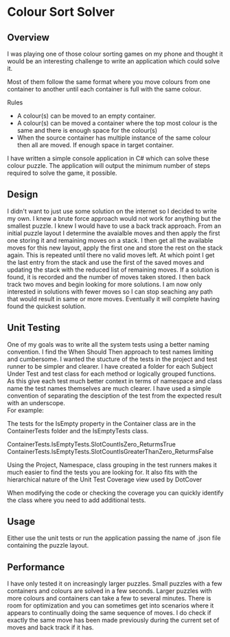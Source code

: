 # Colour Sort Solver

## Overview

I was playing one of those colour sorting games on my phone and thought it would be an interesting challenge to write an application which could solve it.

Most of them follow the same format where you move colours from one container to another until each container is full with the same colour.  

Rules
- A colour(s) can be moved to an empty container.
- A colour(s) can be moved a container where the top most colour is the same and there is enough space for the colour(s)
- When the source container has multiple instance of the same colour then all are moved. If enough space in target container.

I have written a simple console application in C# which can solve these colour puzzle.  The application will output the minimum number of steps required to solve the game, it possible.

## Design
I didn't want to just use some solution on the internet so I decided to write my own.  I knew a brute force approach would not work for anything but the smallest puzzle.  I knew I would have to use a back track approach.
From an initial puzzle layout I determine the avaialble moves and then apply the first one storing it and remaining moves on a stack. I then get all the available moves for this new layout, apply the first one and store the rest on the stack again. This is repeated until there no valid moves left. At which point I get the last entry from the stack and use the first of the saved moves and updating the stack with the reduced list of remaining moves.
If a solution is found, it is recorded and the number of moves taken stored.  I then back track two moves and begin looking for more solutions.  I am now only interested in solutions with fewer moves so I can stop seaching any path that would result in same or more moves. Eventually it will complete having found the quickest solution.

## Unit Testing
One of my goals was to write all the system tests using a better naming convention.  I find the When Should Then approach to test names limiting and cumbersome. I wanted the stucture of the tests in the project and test runner to be simpler and clearer. I have created a folder for each Subject Under Test and test class for each method or logically grouped functions. As this give each test much better context in terms of namespace and class name the test names themselves are much clearer. I have used a simple convention of separating the desciption of the test from the expected result with an underscope.  
For example:

The tests for the IsEmpty property in the Container class are in the ContainerTests folder and the IsEmptyTests class. 

ContainerTests.IsEmptyTests.SlotCountIsZero_ReturmsTrue
ContainerTests.IsEmptyTests.SlotCountIsGreaterThanZero_ReturmsFalse

Using the Project, Namespace, class grouping in the test runners makes it much easier to find the tests you are looking for.  It also fits with the hierarchical nature of the Unit Test Coverage view used by DotCover

When modifying the code or checking the coverage you can quickly identify the class where you need to add additional tests.


## Usage
Either use the unit tests or run the application passing the name of .json file containing the puzzle layout.

## Performance
I have only tested it on increasingly larger puzzles. Small puzzles with a few containers and colours are solved in a few seconds.  Larger puzzles with more colours and containers can take a few to several minutes.  There is room for optimization and you can sometimes get into scenarios where it appears to continually doing the same sequence of moves.  I do check if exactly the same move has been made previously during the current set of moves and back track if it has.
